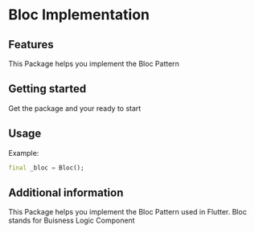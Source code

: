<!-- 
This README describes the package. If you publish this package to pub.dev,
this README's contents appear on the landing page for your package.

For information about how to write a good package README, see the guide for
[writing package pages](https://dart.dev/guides/libraries/writing-package-pages). 

For general information about developing packages, see the Dart guide for
[creating packages](https://dart.dev/guides/libraries/create-library-packages)
and the Flutter guide for
[developing packages and plugins](https://flutter.dev/developing-packages). 
-->

# Bloc Implementation

## Features

This Package helps you implement the Bloc Pattern

## Getting started

Get the package and your ready to start

## Usage

Example:

```dart
final _bloc = Bloc();
```

## Additional information

This Package helps you implement the Bloc Pattern used in Flutter.
Bloc stands for Buisness Logic Component
